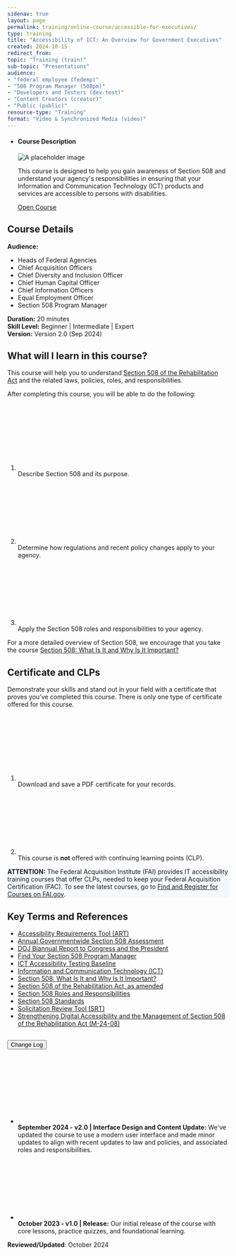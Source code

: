 ```yaml
---
sidenav: true
layout: page
permalink: training/online-course/accessible-for-executives/
type: training
title: "Accessibility of ICT: An Overview for Government Executives"
created: 2024-10-15
redirect_from:
topic: "Training (train)"
sub-topic: "Presentations"
audience:
- "federal employee (fedemp)"
- "508 Program Manager (508pm)"
- "Developers and Testers (dev-test)"
- "Content Creators (creator)"
- "Public (public)"
resource-type: "Training"
format: "Video & Synchronized Media (video)"
---
```

<ul class="usa-card-group">
  <li class="usa-card usa-card--flag flex-1 usa-card--media-right">
    <div class="usa-card__container">
      <div class="usa-card__header">
        <h4 class="usa-card__heading">Course Description</h4>
      </div>
      <div class="usa-card__media usa-card__media--inset">
        <div class="usa-card__img">
          <img src="https://assets.section508.gov/files/thumbnails/online-course-thumbnail-exec-overview2.jpg" alt="A placeholder image" class="radius-lg" />
        </div>
      </div>
      <div class="usa-card__body">
        <p>This course is designed to help you gain awareness of Section 508 and understand your agency's responsibilities in ensuring that your Information and Communication Technology (ICT) products and services are accessible to persons with disabilities.</p>
      </div>
      <div class="usa-card__footer">
        <a href="https://training.section508.gov/accessibility-of-ict-for-government-executives/index.html" target="_blank" class="usa-button">Open Course</a>
      </div>
    </div>
  </li>
</ul>

## Course Details
**Audience:** 
* Heads of Federal Agencies  
* Chief Acquisition Officers  
* Chief Diversity and Inclusion Officer  
* Chief Human Capital Officer  
* Chief Information Officers  
* Equal Employment Officer  
* Section 508 Program Manager  

**Duration:** 20 minutes  
**Skill Level:** Beginner | Intermediate | Expert  
**Version:** Version 2.0 (Sep 2024)  

## What will I learn in this course?
This course will help you to understand [Section 508 of the Rehabilitation Act]({{site.baseurl}}/manage/laws-and-policies/section-508-law/) and the related laws, policies, roles, and responsibilities.

After completing this course, you will be able to do the following:

<ol class="usa-icon-list tablet:grid-col">
    <li class="usa-icon-list__item">
        <div class="usa-icon-list__icon text-green"><svg class="usa-icon" aria-hidden="true" role="img"><use xlink:href="{{ site.baseurl }}/assets/images/sprite.svg#check_circle"></use></svg></div>
        <div class="usa-icon-list__content">Describe Section 508 and its purpose.</div>
    </li>
    <li class="usa-icon-list__item">
        <div class="usa-icon-list__icon text-green"><svg class="usa-icon" aria-hidden="true" role="img"><use xlink:href="{{ site.baseurl }}/assets/images/sprite.svg#check_circle"></use></svg></div>
        <div class="usa-icon-list__content">Determine how regulations and recent policy changes apply to your agency.</div>
    </li>
    <li class="usa-icon-list__item">
        <div class="usa-icon-list__icon text-green"><svg class="usa-icon" aria-hidden="true" role="img"><use xlink:href="{{ site.baseurl }}/assets/images/sprite.svg#check_circle"></use></svg></div>
        <div class="usa-icon-list__content">Apply the Section 508 roles and responsibilities to your agency.</div>
    </li>
</ol>

For a more detailed overview of Section 508, we encourage that you take the course [Section 508: What Is It and Why Is It Important?](training/online-course/section-508-what-is-it-and-why-its-important/)

## Certificate and CLPs
Demonstrate your skills and stand out in your field with a certificate that proves you’ve completed this course. There is only one type of certificate offered for this course.
<ol class="usa-icon-list tablet:grid-col">
    <li class="usa-icon-list__item">
        <div class="usa-icon-list__icon text-green"><svg class="usa-icon" aria-hidden="true" role="img"><use xlink:href="{{ site.baseurl }}/assets/images/sprite.svg#check_circle"></use></svg></div>
        <div class="usa-icon-list__content">Download and save a PDF certificate for your records.</div>
    </li>
    <li class="usa-icon-list__item">
        <div class="usa-icon-list__icon text-red"><svg class="usa-icon" aria-hidden="true" role="img"><use xlink:href="{{ site.baseurl }}/assets/images/sprite.svg#cancel"></use></svg></div>
        <div class="usa-icon-list__content">This course is <strong>not</strong> offered with continuing learning points (CLP).</div>
    </li>
</ol>
<div class="border-base radius-lg border-1px padding-1 margin-top-3" style="width: 100%; background-color: #f5f9fc;">
    <strong>ATTENTION:</strong> The Federal Acquisition Institute (FAI) provides IT accessibility training courses that offer CLPs, needed to keep your Federal Acquisition Certification (FAC). To see the latest courses, go to <a href="https://www.fai.gov/training/find-and-register-for-courses" target="_blank">Find and Register for Courses on FAI.gov</a>.
</div>

## Key Terms and References 
* [Accessibility Requirements Tool (ART)]({{site.baseurl}}/art/)
* [Annual Governmentwide Section 508 Assessment]({{site.baseurl}}/section-508-assessment/)
* <a href="https://www.justice.gov/crt/section-508-home-page-0" target="_blank" class="usa-link--external">DOJ Biannual Report to Congress and the President</a>
* [Find Your Section 508 Program Manager]({{site.baseurl}}/tools/program-manager-listing/)
* <a href="https://ictbaseline.access-board.gov/" target="_blank" class="usa-link--external">ICT Accessibility Testing Baseline</a>
* [Information and Communication Technology (ICT)]({{site.baseurl}}/content/glossary/#ict)
* [Section 508: What Is It and Why Is It Important?]({{site.baseurl}}/training/online-course/section-508-what-is-it-and-why-its-important/)
* [Section 508 of the Rehabilitation Act, as amended]({{site.baseurl}}/manage/laws-and-policies/section-508-law/)
* [Section 508 Roles and Responsibilities]({{site.baseurl}}/manage/roles/)
* <a href="https://www.access-board.gov/ict/" target="_blank" class="usa-link--external">Section 508 Standards</a>
* [Solicitation Review Tool (SRT)]({{site.baseurl}}/buy/solicitation-review-tool/)
* <a href="https://www.whitehouse.gov/omb/management/ofcio/m-24-08-strengthening-digital-accessibility-and-the-management-of-section-508-of-the-rehabilitation-act/" target="_blank" class="usa-link--external">Strengthening Digital Accessibility and the Management of Section 508 of the Rehabilitation Act (M-24-08)</a>

<div class="usa-accordion usa-accordion--bordered">
  <h2 class="usa-accordion__heading"><button type="button" class="usa-accordion__button" aria-expanded="false" aria-controls="change-log">Change Log</button>
  </h2>
  <div id="change-log" class="usa-accordion__content usa-prose">
    <ul>
      <li class="usa-icon-list__item">
        <div class="usa-icon-list__icon text-orange"><svg class="usa-icon" aria-hidden="true" role="img"><use xlink:href="{{ site.baseurl }}/assets/images/sprite.svg#event"></use></svg></div>
        <div class="usa-icon-list__content"><strong>September 2024 - v2.0 | Interface Design and Content Update:</strong> We've updated the course to use a modern user interface and made minor updates to align with recent updates to law and policies, and associated roles and responsibilities.</div>
      </li>
      <li class="usa-icon-list__item">
        <div class="usa-icon-list__icon text-orange"><svg class="usa-icon" aria-hidden="true" role="img"><use xlink:href="{{ site.baseurl }}/assets/images/sprite.svg#event"></use></svg></div>
        <div class="usa-icon-list__content"><strong>October 2023 - v1.0 | Release:</strong> Our initial release of the course with core lessons, practice quizzes, and foundational learning.</div>
      </li>
    </ul>
  </div>
</div>

**Reviewed/Updated**: October 2024
